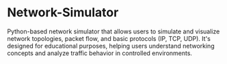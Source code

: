 # Network-Simulator
Python-based network simulator that allows users to simulate and visualize network topologies, packet flow, and basic protocols (IP, TCP, UDP). It's designed for educational purposes, helping users understand networking concepts and analyze traffic behavior in controlled environments.
